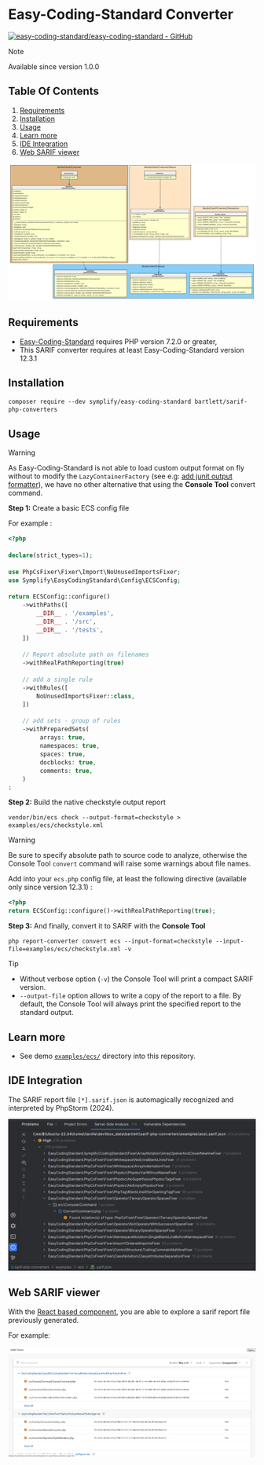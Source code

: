 <!-- markdownlint-disable MD013 -->
# Easy-Coding-Standard Converter

[![easy-coding-standard/easy-coding-standard - GitHub](https://gh-card.dev/repos/easy-coding-standard/easy-coding-standard.svg?fullname=)](https://github.com/easy-coding-standard/easy-coding-standard)

> [!NOTE]
>
> Available since version 1.0.0

## Table Of Contents

1. [Requirements](#requirements)
2. [Installation](#installation)
3. [Usage](#usage)
4. [Learn more](#learn-more)
5. [IDE Integration](#ide-integration)
6. [Web SARIF viewer](#web-sarif-viewer)

![ecs converter](../assets/images/converter-ecs.graphviz.svg)

## Requirements

* [Easy-Coding-Standard][ecs] requires PHP version 7.2.0 or greater,
* This SARIF converter requires at least Easy-Coding-Standard version 12.3.1

## Installation

```shell
composer require --dev symplify/easy-coding-standard bartlett/sarif-php-converters
```

## Usage

> [!WARNING]
>
> As Easy-Coding-Standard is not able to load custom output format on fly without to modify the `LazyContainerFactory`
> (see e.g: [add junit output formatter](https://github.com/easy-coding-standard/easy-coding-standard/pull/212)),
> we have no other alternative that using the **Console Tool** convert command.

**Step 1:** Create a basic ECS config file

For example :

```php
<?php

declare(strict_types=1);

use PhpCsFixer\Fixer\Import\NoUnusedImportsFixer;
use Symplify\EasyCodingStandard\Config\ECSConfig;

return ECSConfig::configure()
    ->withPaths([
        __DIR__ . '/examples',
        __DIR__ . '/src',
        __DIR__ . '/tests',
    ])

    // Report absolute path on filenames
    ->withRealPathReporting(true)

    // add a single rule
    ->withRules([
        NoUnusedImportsFixer::class,
    ])

    // add sets - group of rules
    ->withPreparedSets(
         arrays: true,
         namespaces: true,
         spaces: true,
         docblocks: true,
         comments: true,
    )
;
```

**Step 2:** Build the native checkstyle output report

```shell
vendor/bin/ecs check --output-format=checkstyle > examples/ecs/checkstyle.xml
```

> [!WARNING]
>
> Be sure to specify absolute path to source code to analyze, otherwise the Console Tool `convert` command
> will raise some warnings about file names.
>
> Add into your `ecs.php` config file, at least the following directive (available only since version 12.3.1) :
>
> ```php
> <?php
> return ECSConfig::configure()->withRealPathReporting(true);
> ```

**Step 3:** And finally, convert it to SARIF with the **Console Tool**

```shell
php report-converter convert ecs --input-format=checkstyle --input-file=examples/ecs/checkstyle.xml -v
```

> [!TIP]
>
> * Without verbose option (`-v`) the Console Tool will print a compact SARIF version.
> * `--output-file` option allows to write a copy of the report to a file. By default, the Console Tool will always print the specified report to the standard output.

## Learn more

* See demo [`examples/ecs/`][example-folder] directory into this repository.

## IDE Integration

The SARIF report file `[*].sarif.json` is automagically recognized and interpreted by PhpStorm (2024).

![PHPStorm integration](../assets/images/phpstorm-ecs.png)

## Web SARIF viewer

With the [React based component][sarif-web-component], you are able to explore a sarif report file previously generated.

For example:

![sarif-web-ecs](../assets/images/sarif-web-ecs.png)

[example-folder]: https://github.com/llaville/sarif-php-converters/blob/1.0/examples/ecs/
[ecs]: https://github.com/easy-coding-standard/easy-coding-standard
[sarif-web-component]: https://github.com/Microsoft/sarif-web-component
